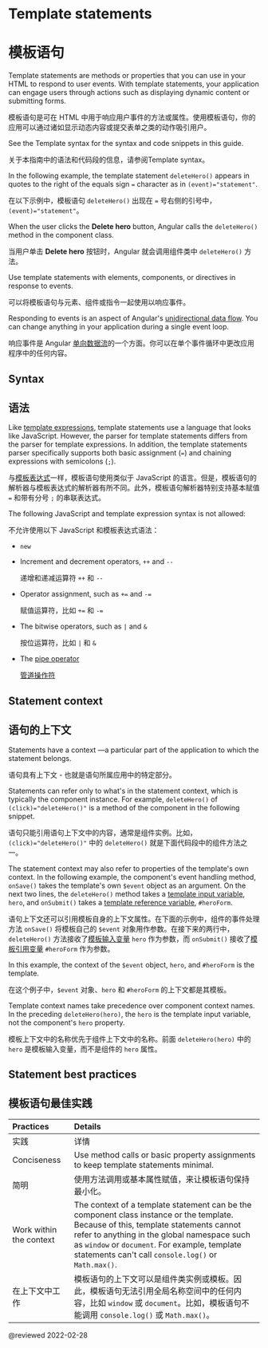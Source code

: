 # Template statements

# 模板语句

Template statements are methods or properties that you can use in your HTML to respond to user events.
With template statements, your application can engage users through actions such as displaying dynamic content or submitting forms.

模板语句是可在 HTML 中用于响应用户事件的方法或属性。使用模板语句，你的应用可以通过诸如显示动态内容或提交表单之类的动作吸引用户。

<div class="alert is-helpful">

See the <live-example name="template-syntax">Template syntax</live-example> for the syntax and code snippets in this guide.

关于本指南中的语法和代码段的信息，请参阅<live-example name="template-syntax">Template syntax</live-example>。

</div>

In the following example, the template statement `deleteHero()` appears in quotes to the right of the equals sign `=` character as in `(event)="statement"`.

在以下示例中，模板语句 `deleteHero()` 出现在 `=` 号右侧的引号中，`(event)="statement"`。

<code-example header="src/app/app.component.html" path="template-syntax/src/app/app.component.html" region="context-component-statement"></code-example>

When the user clicks the **Delete hero** button, Angular calls the `deleteHero()` method in the component class.

当用户单击 **Delete hero** 按钮时，Angular 就会调用组件类中 `deleteHero()` 方法。

Use template statements with elements, components, or directives in response to events.

可以将模板语句与元素、组件或指令一起使用以响应事件。

<div class="alert is-helpful">

Responding to events is an aspect of Angular's [unidirectional data flow](guide/glossary#unidirectional-data-flow).
You can change anything in your application during a single event loop.

响应事件是 Angular [单向数据流](guide/glossary#unidirectional-data-flow)的一个方面。你可以在单个事件循环中更改应用程序中的任何内容。

</div>

## Syntax

## 语法

Like [template expressions](guide/interpolation), template statements use a language that looks like JavaScript.
However, the parser for template statements differs from the parser for template expressions.
In addition, the template statements parser specifically supports both basic assignment (`=`) and chaining expressions with semicolons (`;`).

与[模板表达式](guide/interpolation)一样，模板语句使用类似于 JavaScript 的语言。但是，模板语句的解析器与模板表达式的解析器有所不同。此外，模板语句解析器特别支持基本赋值 `=` 和带有分号 `;` 的串联表达式。

The following JavaScript and template expression syntax is not allowed:

不允许使用以下 JavaScript 和模板表达式语法：

* `new`

* Increment and decrement operators, `++` and `--`

  递增和递减运算符 `++` 和 `--`

* Operator assignment, such as `+=` and `-=`

  赋值运算符，比如 `+=` 和 `-=`

* The bitwise operators, such as `|` and `&`

  按位运算符，比如 `|` 和 `&`

* The [pipe operator](guide/pipes)

  [管道操作符](guide/pipes)

## Statement context

## 语句的上下文

Statements have a context —a particular part of the application to which the statement belongs.

语句具有上下文 - 也就是语句所属应用中的特定部分。

Statements can refer only to what's in the statement context, which is typically the component instance.
For example, `deleteHero()` of `(click)="deleteHero()"` is a method of the component in the following snippet.

语句只能引用语句上下文中的内容，通常是组件实例。比如，`(click)="deleteHero()"` 中的 `deleteHero()` 就是下面代码段中的组件方法之一。

<code-example header="src/app/app.component.html" path="template-syntax/src/app/app.component.html" region="context-component-statement"></code-example>

The statement context may also refer to properties of the template's own context.
In the following example, the component's event handling method, `onSave()` takes the template's own `$event` object as an argument.
On the next two lines, the `deleteHero()` method takes a [template input variable](guide/structural-directives#shorthand), `hero`, and `onSubmit()` takes a [template reference variable](guide/template-reference-variables), `#heroForm`.

语句上下文还可以引用模板自身的上下文属性。在下面的示例中，组件的事件处理方法 `onSave()` 将模板自己的 `$event` 对象用作参数。在接下来的两行中，`deleteHero()` 方法接收了[模板输入变量](guide/structural-directives#shorthand) `hero` 作为参数，而 `onSubmit()` 接收了[模板引用变量](guide/template-reference-variables) `#heroForm` 作为参数。

<code-example header="src/app/app.component.html" path="template-syntax/src/app/app.component.html" region="context-var-statement"></code-example>

In this example, the context of the `$event` object, `hero`, and `#heroForm` is the template.

在这个例子中，`$event` 对象、`hero` 和 `#heroForm` 的上下文都是其模板。

Template context names take precedence over component context names.
In the preceding `deleteHero(hero)`, the `hero` is the template input variable, not the component's `hero` property.

模板上下文中的名称优先于组件上下文中的名称。前面 `deleteHero(hero)` 中的 `hero` 是模板输入变量，而不是组件的 `hero` 属性。

## Statement best practices

## 模板语句最佳实践

| Practices               | Details                                                                                                                                                                                                                                                                                     |
| :---------------------- | :------------------------------------------------------------------------------------------------------------------------------------------------------------------------------------------------------------------------------------------------------------------------------------------ |
| 实践                    | 详情                                                                                                                                                                                                                                                                                        |
| Conciseness             | Use method calls or basic property assignments to keep template statements minimal.                                                                                                                                                                                                         |
| 简明                    | 使用方法调用或基本属性赋值，来让模板语句保持最小化。                                                                                                                                                                                                                                        |
| Work within the context | The context of a template statement can be the component class instance or the template. Because of this, template statements cannot refer to anything in the global namespace such as `window` or `document`. For example, template statements can't call `console.log()` or `Math.max()`. |
| 在上下文中工作          | 模板语句的上下文可以是组件类实例或模板。因此，模板语句无法引用全局名称空间中的任何内容，比如 `window` 或 `document`。比如，模板语句不能调用 `console.log()` 或 `Math.max()`。                                                                                                               |

<!-- links -->

<!-- external links -->

<!-- end links -->

@reviewed 2022-02-28
